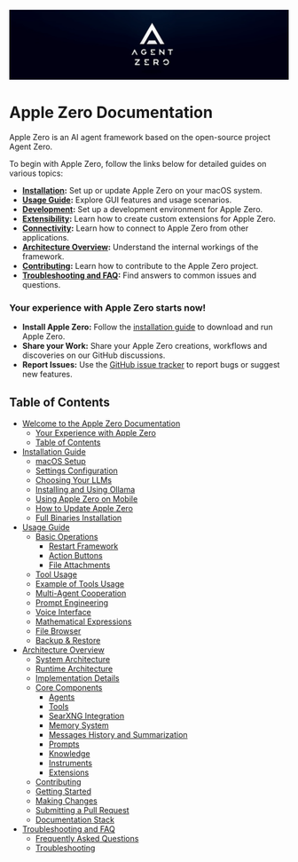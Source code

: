 ![Apple Zero Logo](res/header.png)
# Apple Zero Documentation

Apple Zero is an AI agent framework based on the open-source project Agent Zero.

To begin with Apple Zero, follow the links below for detailed guides on various topics:

- **[Installation](installation.md):** Set up or update Apple Zero on your macOS system.
- **[Usage Guide](usage.md):** Explore GUI features and usage scenarios.
- **[Development](development.md):** Set up a development environment for Apple Zero.
- **[Extensibility](extensibility.md):** Learn how to create custom extensions for Apple Zero.
- **[Connectivity](connectivity.md):** Learn how to connect to Apple Zero from other applications.
- **[Architecture Overview](architecture.md):** Understand the internal workings of the framework.
- **[Contributing](contribution.md):** Learn how to contribute to the Apple Zero project.
- **[Troubleshooting and FAQ](troubleshooting.md):** Find answers to common issues and questions.

### Your experience with Apple Zero starts now!

- **Install Apple Zero:** Follow the [installation guide](installation.md) to download and run Apple Zero.
- **Share your Work:** Share your Apple Zero creations, workflows and discoveries on our GitHub discussions.
- **Report Issues:** Use the [GitHub issue tracker](https://github.com/your-org/apple-zero/issues) to report bugs or suggest new features.

## Table of Contents

- [Welcome to the Apple Zero Documentation](#apple-zero-documentation)
  - [Your Experience with Apple Zero](#your-experience-with-apple-zero-starts-now)
  - [Table of Contents](#table-of-contents)
- [Installation Guide](installation.md)
  - [macOS Setup](installation.md#macos-setup)
  - [Settings Configuration](installation.md#settings-configuration)
  - [Choosing Your LLMs](installation.md#choosing-your-llms)
  - [Installing and Using Ollama](installation.md#installing-and-using-ollama-local-models)
  - [Using Apple Zero on Mobile](installation.md#using-apple-zero-on-your-mobile-device)
  - [How to Update Apple Zero](installation.md#how-to-update-apple-zero)
  - [Full Binaries Installation](installation.md#in-depth-guide-for-full-binaries-installation)
- [Usage Guide](usage.md)
  - [Basic Operations](usage.md#basic-operations)
    - [Restart Framework](usage.md#restart-framework)
    - [Action Buttons](usage.md#action-buttons)
    - [File Attachments](usage.md#file-attachments)
  - [Tool Usage](usage.md#tool-usage)
  - [Example of Tools Usage](usage.md#example-of-tools-usage-web-search-and-code-execution)
  - [Multi-Agent Cooperation](usage.md#multi-agent-cooperation)
  - [Prompt Engineering](usage.md#prompt-engineering)
  - [Voice Interface](usage.md#voice-interface)
  - [Mathematical Expressions](usage.md#mathematical-expressions)
  - [File Browser](usage.md#file-browser)
  - [Backup & Restore](usage.md#backup--restore)
- [Architecture Overview](architecture.md)
  - [System Architecture](architecture.md#system-architecture)
  - [Runtime Architecture](architecture.md#runtime-architecture)
  - [Implementation Details](architecture.md#implementation-details)
  - [Core Components](architecture.md#core-components)
    - [Agents](architecture.md#1-agents)
    - [Tools](architecture.md#2-tools)
    - [SearXNG Integration](architecture.md#searxng-integration)
    - [Memory System](architecture.md#3-memory-system)
    - [Messages History and Summarization](architecture.md#messages-history-and-summarization)
    - [Prompts](architecture.md#4-prompts)
    - [Knowledge](architecture.md#5-knowledge)
    - [Instruments](architecture.md#6-instruments)
    - [Extensions](architecture.md#7-extensions)
  - [Contributing](contribution.md)
  - [Getting Started](contribution.md#getting-started)
  - [Making Changes](contribution.md#making-changes)
  - [Submitting a Pull Request](contribution.md#submitting-a-pull-request)
  - [Documentation Stack](contribution.md#documentation-stack)
- [Troubleshooting and FAQ](troubleshooting.md)
  - [Frequently Asked Questions](troubleshooting.md#frequently-asked-questions)
  - [Troubleshooting](troubleshooting.md#troubleshooting)
